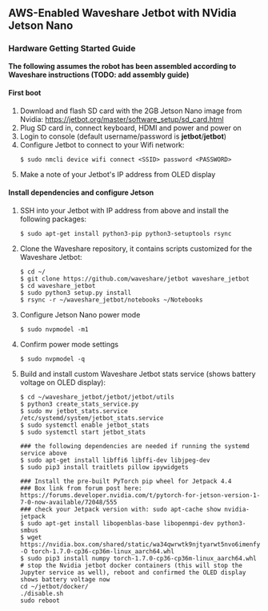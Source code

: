 ## AWS-Enabled Waveshare Jetbot with NVidia Jetson Nano

### Hardware Getting Started Guide
**The following assumes the robot has been assembled according to Waveshare instructions (TODO: add assembly guide)**

#### First boot 
1. Download and flash SD card with the 2GB Jetson Nano image from Nvidia: https://jetbot.org/master/software_setup/sd_card.html
2. Plug SD card in, connect keyboard, HDMI and power and power on
3. Login to console (default username/password is **jetbot**/**jetbot**)
4. Configure Jetbot to connect to your Wifi network:
    ```
    $ sudo nmcli device wifi connect <SSID> password <PASSWORD>
    ```
5. Make a note of your Jetbot's IP address from OLED display

#### Install dependencies and configure Jetson
1. SSH into your Jetbot with IP address from above and install the following packages:
    ```
    $ sudo apt-get install python3-pip python3-setuptools rsync
    ```
2. Clone the Waveshare repository, it contains scripts customized for the Waveshare Jetbot:
    ```
    $ cd ~/
    $ git clone https://github.com/waveshare/jetbot waveshare_jetbot
    $ cd waveshare_jetbot
    $ sudo python3 setup.py install
    $ rsync -r ~/waveshare_jetbot/notebooks ~/Notebooks
    ```
3. Configure Jetson Nano power mode
    ```
    $ sudo nvpmodel -m1
    ```
4. Confirm power mode settings
    ```
    $ sudo nvpmodel -q
    ```
5. Build and install custom Waveshare Jetbot stats service (shows battery voltage on OLED display):
    ```
    $ cd ~/waveshare_jetbot/jetbot/jetbot/utils
    $ python3 create_stats_service.py
    $ sudo mv jetbot_stats.service /etc/systemd/system/jetbot_stats.service
    $ sudo systemctl enable jetbot_stats
    $ sudo systemctl start jetbot_stats

    ### the following dependencies are needed if running the systemd service above
    $ sudo apt-get install libffi6 libffi-dev libjpeg-dev
    $ sudo pip3 install traitlets pillow ipywidgets
    
    ### Install the pre-built PyTorch pip wheel for Jetpack 4.4
    ### Box link from forum post here: https://forums.developer.nvidia.com/t/pytorch-for-jetson-version-1-7-0-now-available/72048/555
    ### check your Jetpack version with: sudo apt-cache show nvidia-jetpack
    $ sudo apt-get install libopenblas-base libopenmpi-dev python3-smbus
    $ wget https://nvidia.box.com/shared/static/wa34qwrwtk9njtyarwt5nvo6imenfy26.whl -O torch-1.7.0-cp36-cp36m-linux_aarch64.whl
    $ sudo pip3 install numpy torch-1.7.0-cp36-cp36m-linux_aarch64.whl
    # stop the Nvidia jetbot docker containers (this will stop the Jupyter service as well), reboot and confirmed the OLED display shows battery voltage now
    cd ~/jetbot/docker/
    ./disable.sh
    sudo reboot
    ```
